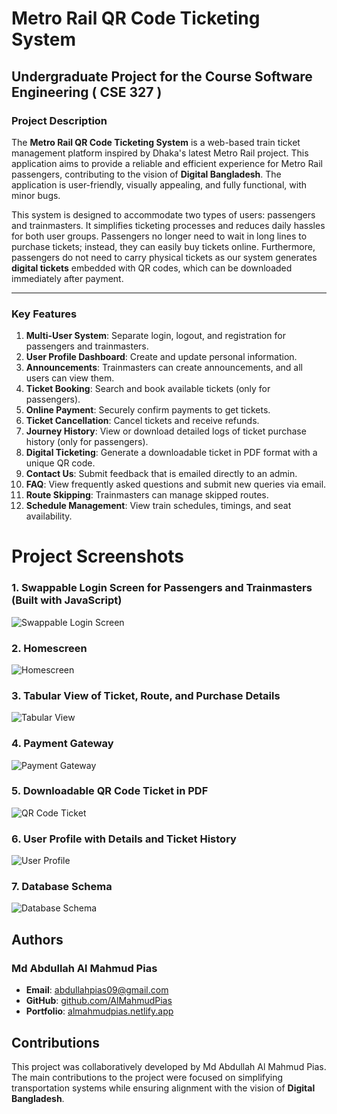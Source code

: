 # **Metro Rail QR Code Ticketing System**
## **Undergraduate Project for the Course Software Engineering ( CSE 327 )**

### **Project Description**
The **Metro Rail QR Code Ticketing System** is a web-based train ticket management platform inspired by Dhaka's latest Metro Rail project. This application aims to provide a reliable and efficient experience for Metro Rail passengers, contributing to the vision of **Digital Bangladesh**. The application is user-friendly, visually appealing, and fully functional, with minor bugs.  

This system is designed to accommodate two types of users: passengers and trainmasters. It simplifies ticketing processes and reduces daily hassles for both user groups. Passengers no longer need to wait in long lines to purchase tickets; instead, they can easily buy tickets online. Furthermore, passengers do not need to carry physical tickets as our system generates **digital tickets** embedded with QR codes, which can be downloaded immediately after payment.  

---

### **Key Features**
1. **Multi-User System**: Separate login, logout, and registration for passengers and trainmasters.  
2. **User Profile Dashboard**: Create and update personal information.  
3. **Announcements**: Trainmasters can create announcements, and all users can view them.  
4. **Ticket Booking**: Search and book available tickets (only for passengers).  
5. **Online Payment**: Securely confirm payments to get tickets.  
6. **Ticket Cancellation**: Cancel tickets and receive refunds.  
7. **Journey History**: View or download detailed logs of ticket purchase history (only for passengers).  
8. **Digital Ticketing**: Generate a downloadable ticket in PDF format with a unique QR code.  
9. **Contact Us**: Submit feedback that is emailed directly to an admin.  
10. **FAQ**: View frequently asked questions and submit new queries via email.  
11. **Route Skipping**: Trainmasters can manage skipped routes.  
12. **Schedule Management**: View train schedules, timings, and seat availability.

# Project Screenshots

### 1. Swappable Login Screen for Passengers and Trainmasters (Built with JavaScript)
![Swappable Login Screen](https://github.com/almahmudpias/Metro-Rail-QR-Ticketing-System/blob/main/static/images/Picture1.png)

### 2. Homescreen
![Homescreen](https://github.com/almahmudpias/Metro-Rail-QR-Ticketing-System/blob/main/static/images/Picture2.png)

### 3. Tabular View of Ticket, Route, and Purchase Details
![Tabular View](https://github.com/almahmudpias/Metro-Rail-QR-Ticketing-System/blob/main/static/images/Picture3.png)

### 4. Payment Gateway
![Payment Gateway](https://github.com/almahmudpias/Metro-Rail-QR-Ticketing-System/blob/main/static/images/Picture4.png)

### 5. Downloadable QR Code Ticket in PDF
![QR Code Ticket](https://github.com/almahmudpias/Metro-Rail-QR-Ticketing-System/blob/main/static/images/Picture5.png)

### 6. User Profile with Details and Ticket History
![User Profile](https://github.com/almahmudpias/Metro-Rail-QR-Ticketing-System/blob/main/static/images/Picture6.png)

### 7. Database Schema
![Database Schema](https://github.com/almahmudpias/Metro-Rail-QR-Ticketing-System/blob/main/static/images/Database%20Schema.jpg)


## Authors

### Md Abdullah Al Mahmud Pias
- **Email**: [abdullahpias09@gmail.com](mailto:abdullahpias09@gmail.com)
- **GitHub**: [github.com/AlMahmudPias](https://github.com/AlMahmudPias)
- **Portfolio**: [almahmudpias.netlify.app](https://almahmudpias.netlify.app)

## Contributions

This project was collaboratively developed by Md Abdullah Al Mahmud Pias. The main contributions to the project were focused on simplifying transportation systems while ensuring alignment with the vision of **Digital Bangladesh**.

